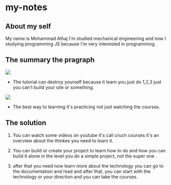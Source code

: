 # **my-notes**
## **About my self**
My name is Mohammad Alhaj I'm studied mechanical engineering and now I studying programming JS because I'm very interested in programming.
## **The summary the pragraph**
![](https://www.marinespecies.org/images/news/video-tutorial-image_details.jpg)

* The tutorial can destroy yourself because it learn you just do 1,2,3 just you can't build your site or something.

![](https://ik.imagekit.io/7bnjyq8xxh1/content/uploads/2020/07/g_long-form-content-blog.png)

* The best way to learning it's practicing not just watching the courses.

## **The solution**

1. You can watch some videos on youtube it's call cruch courses it's an overview about the thinkes you need to learn it.

2. You can build or create your project to learn how to do and how you can build it alone in the level you do a simple project, not the super one .

3. after that you need now learn more about the technology you can go to the documentation and read and after that, you can start with the technology or your direction and you can take the courses.
